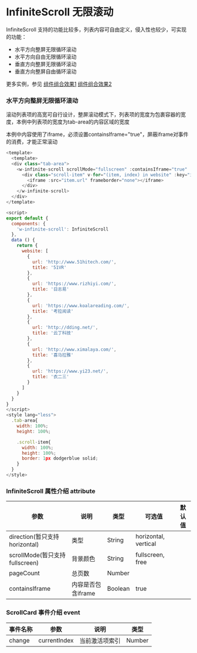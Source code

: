 # InfiniteScroll 无限滚动 

InfiniteScroll 支持的功能比较多，列表内容可自由定义，侵入性也较少，可实现的功能：

+ 水平方向整屏无限循环滚动
+ 水平方向自由无限循环滚动
+ 垂直方向整屏无限循环滚动
+ 垂直方向整屏自由循环滚动

更多实例，参见 
[组件组合效果1](/#/doc/ScrollComposite1)
[组件组合效果2](/#/doc/ScrollComposite2)

### 水平方向整屏无限循环滚动

滚动列表项的高宽可自行设计，整屏滚动模式下，列表项的宽度为包裹容器的宽度，本例中列表项的宽度为tab-area的内容区域的宽度

本例中内容使用了iframe，必须设置containsIframe="true"，屏蔽iframe对事件的消费，才能正常滚动

```javascript
<template>
  <template>
  <div class="tab-area">
    <w-infinite-scroll scrollMode="fullscreen" :containsIframe="true" :pageSize="1">
      <div class="scroll-item" v-for="(item, index) in website" :key="index">
        <iframe :src="item.url" frameborder="none"></iframe>
      </div>
    </w-infinite-scroll>
  </div>
</template>

<script>
export default {
  components: {
    'w-infinite-scroll': InfiniteScroll
  },
  data () {
    return {
      website: [
        {
          url: 'http://www.51hitech.com/',
          title: '51VR'
        },
        {
          url: 'https://www.rizhiyi.com/',
          title: '日志易'
        },
        {
          url: 'https://www.koalareading.com/',
          title: '考拉阅读'
        },
        {
          url: 'http://dding.net/',
          title: '云丁科技'
        },
        {
          url: 'http://www.ximalaya.com/',
          title: '喜马拉雅'
        },
        {
          url: 'https://www.yi23.net/',
          title: '衣二三'
        }
      ]
    }
  }
}
</script>
<style lang="less">
  .tab-area{
    width: 100%;
    height: 100%;

    .scroll-item{
      width: 100%;
      height: 100%;
      border: 1px dodgerblue solid;
    }
  }
</style>

```



###  InfiniteScroll 属性介绍 attribute

| 参数              | 说明         | 类型       | 可选值        | 默认值           |
|------------------|--------------|-----------|--------------|-----------------|
| direction(暂只支持horizontal)        | 类型          | String    |  horizontal, vertical  |       |
| scrollMode(暂只支持fullscreen)        | 背景颜色       | String    |  fullscreen, free      |       |
| pageCount        | 总页数         | Number    |              |                 | 
| containsIframe   | 内容是否包含iframe  | Boolean   |  true        |                 | 


###  ScrollCard 事件介绍 event

| 事件名称       | 参数            |    说明          | 类型         | 
|---------------|----------------|-----------------|--------------|
| change    |  currentIndex  |  当前激活项索引   | Number       |